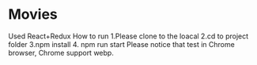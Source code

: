 # Movies
Used React+Redux
How to run 
1.Please clone to the loacal 
2.cd to project folder 
3.npm install
4. npm run start
Please notice that test in Chrome browser, Chrome support webp.
